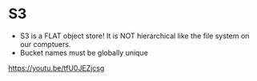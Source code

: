 # S3
- S3 is a FLAT object store!  It is NOT hierarchical like the file system on our comptuers.
- Bucket names must be globally unique

https://youtu.be/tfU0JEZjcsg
